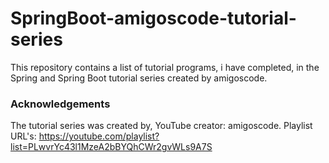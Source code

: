 # SpringBoot-amigoscode-tutorial-series
This repository contains a list of tutorial programs, i have completed, in the Spring and Spring Boot tutorial series created by amigoscode.

### Acknowledgements
The tutorial series was created by, YouTube creator: amigoscode. Playlist URL's: https://youtube.com/playlist?list=PLwvrYc43l1MzeA2bBYQhCWr2gvWLs9A7S
